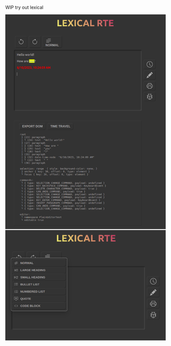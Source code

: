 WIP try out lexical

![](./public/screenshots/Screenshot1.png)
![](./public/screenshots/Screenshot2.png)
